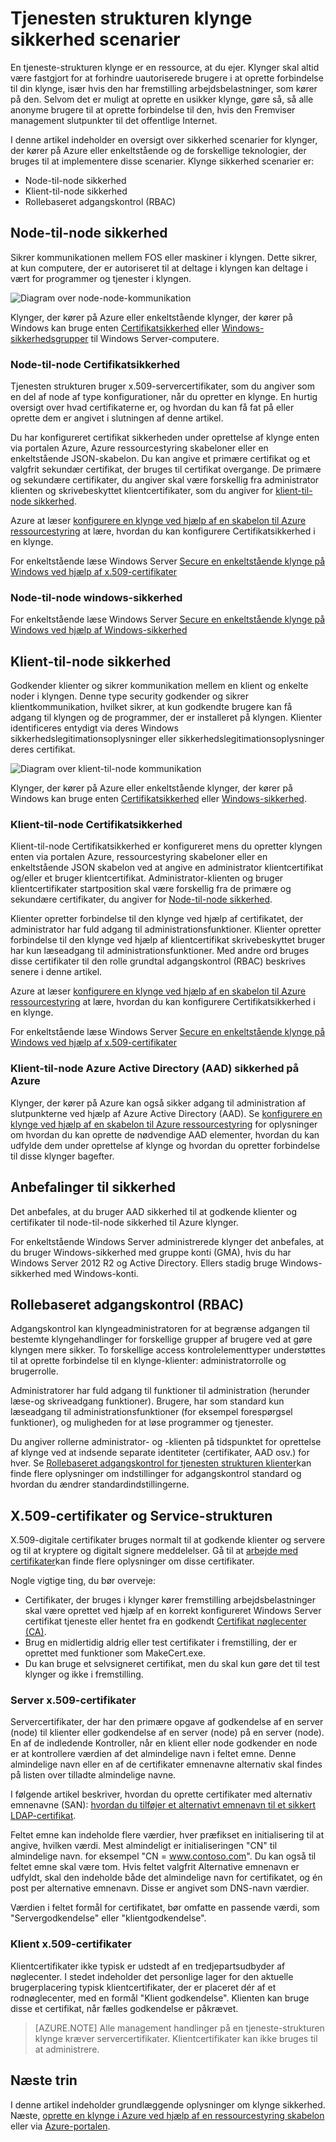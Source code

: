 <properties
   pageTitle="Sikre en tjeneste-strukturen klynge | Microsoft Azure"
   description="Beskriver sikkerhed scenarier for en tjeneste-strukturen klynge og de forskellige teknologier, der bruges til at implementere disse scenarier."
   services="service-fabric"
   documentationCenter=".net"
   authors="ChackDan"
   manager="timlt"
   editor=""/>

<tags
   ms.service="service-fabric"
   ms.devlang="dotnet"
   ms.topic="article"
   ms.tgt_pltfrm="na"
   ms.workload="na"
   ms.date="08/19/2016"
   ms.author="chackdan"/>

# <a name="service-fabric-cluster-security-scenarios"></a>Tjenesten strukturen klynge sikkerhed scenarier

En tjeneste-strukturen klynge er en ressource, at du ejer. Klynger skal altid være fastgjort for at forhindre uautoriserede brugere i at oprette forbindelse til din klynge, især hvis den har fremstilling arbejdsbelastninger, som kører på den. Selvom det er muligt at oprette en usikker klynge, gøre så, så alle anonyme brugere til at oprette forbindelse til den, hvis den Fremviser management slutpunkter til det offentlige Internet. 

I denne artikel indeholder en oversigt over sikkerhed scenarier for klynger, der kører på Azure eller enkeltstående og de forskellige teknologier, der bruges til at implementere disse scenarier. Klynge sikkerhed scenarier er:

- Node-til-node sikkerhed
- Klient-til-node sikkerhed
- Rollebaseret adgangskontrol (RBAC)

## <a name="node-to-node-security"></a>Node-til-node sikkerhed
Sikrer kommunikationen mellem FOS eller maskiner i klyngen. Dette sikrer, at kun computere, der er autoriseret til at deltage i klyngen kan deltage i vært for programmer og tjenester i klyngen.

![Diagram over node-node-kommunikation][Node-to-Node]

Klynger, der kører på Azure eller enkeltstående klynger, der kører på Windows kan bruge enten [Certifikatsikkerhed](https://msdn.microsoft.com/library/ff649801.aspx) eller [Windows-sikkerhedsgrupper](https://msdn.microsoft.com/library/ff649396.aspx) til Windows Server-computere.
### <a name="node-to-node-certificate-security"></a>Node-til-node Certifikatsikkerhed
Tjenesten strukturen bruger x.509-servercertifikater, som du angiver som en del af node af type konfigurationer, når du opretter en klynge. En hurtig oversigt over hvad certifikaterne er, og hvordan du kan få fat på eller oprette dem er angivet i slutningen af denne artikel.

Du har konfigureret certifikat sikkerheden under oprettelse af klynge enten via portalen Azure, Azure ressourcestyring skabeloner eller en enkeltstående JSON-skabelon. Du kan angive et primære certifikat og et valgfrit sekundær certifikat, der bruges til certifikat overgange. De primære og sekundære certifikater, du angiver skal være forskellig fra administrator klienten og skrivebeskyttet klientcertifikater, som du angiver for [klient-til-node sikkerhed](#client-to-node-security).

Azure at læser [konfigurere en klynge ved hjælp af en skabelon til Azure ressourcestyring](service-fabric-cluster-creation-via-arm.md) at lære, hvordan du kan konfigurere Certifikatsikkerhed i en klynge.

For enkeltstående læse Windows Server [Secure en enkeltstående klynge på Windows ved hjælp af x.509-certifikater](service-fabric-windows-cluster-x509-security.md)

### <a name="node-to-node-windows-security"></a>Node-til-node windows-sikkerhed
For enkeltstående læse Windows Server [Secure en enkeltstående klynge på Windows ved hjælp af Windows-sikkerhed](service-fabric-windows-cluster-windows-security.md)

## <a name="client-to-node-security"></a>Klient-til-node sikkerhed
Godkender klienter og sikrer kommunikation mellem en klient og enkelte noder i klyngen. Denne type security godkender og sikrer klientkommunikation, hvilket sikrer, at kun godkendte brugere kan få adgang til klyngen og de programmer, der er installeret på klyngen. Klienter identificeres entydigt via deres Windows sikkerhedslegitimationsoplysninger eller sikkerhedslegitimationsoplysninger deres certifikat.

![Diagram over klient-til-node kommunikation][Client-to-Node]

Klynger, der kører på Azure eller enkeltstående klynger, der kører på Windows kan bruge enten [Certifikatsikkerhed](https://msdn.microsoft.com/library/ff649801.aspx) eller [Windows-sikkerhed](https://msdn.microsoft.com/library/ff649396.aspx).

### <a name="client-to-node-certificate-security"></a>Klient-til-node Certifikatsikkerhed
 Klient-til-node Certifikatsikkerhed er konfigureret mens du opretter klyngen enten via portalen Azure, ressourcestyring skabeloner eller en enkeltstående JSON skabelon ved at angive en administrator klientcertifikat og/eller et bruger klientcertifikat.  Administrator-klienten og bruger klientcertifikater startposition skal være forskellig fra de primære og sekundære certifikater, du angiver for [Node-til-node sikkerhed](#node-to-node-security).

Klienter opretter forbindelse til den klynge ved hjælp af certifikatet, der administrator har fuld adgang til administrationsfunktioner.  Klienter opretter forbindelse til den klynge ved hjælp af klientcertifikat skrivebeskyttet bruger har kun læseadgang til administrationsfunktioner. Med andre ord bruges disse certifikater til den rolle grundtal adgangskontrol (RBAC) beskrives senere i denne artikel.

Azure at læser [konfigurere en klynge ved hjælp af en skabelon til Azure ressourcestyring](service-fabric-cluster-creation-via-arm.md) at lære, hvordan du kan konfigurere Certifikatsikkerhed i en klynge.

For enkeltstående læse Windows Server [Secure en enkeltstående klynge på Windows ved hjælp af x.509-certifikater](service-fabric-windows-cluster-x509-security.md)

### <a name="client-to-node-azure-active-directory-aad-security-on-azure"></a>Klient-til-node Azure Active Directory (AAD) sikkerhed på Azure
Klynger, der kører på Azure kan også sikker adgang til administration af slutpunkterne ved hjælp af Azure Active Directory (AAD). Se [konfigurere en klynge ved hjælp af en skabelon til Azure ressourcestyring](service-fabric-cluster-creation-via-arm.md) for oplysninger om hvordan du kan oprette de nødvendige AAD elementer, hvordan du kan udfylde dem under oprettelse af klynge og hvordan du opretter forbindelse til disse klynger bagefter.

## <a name="security-recommendations"></a>Anbefalinger til sikkerhed
Det anbefales, at du bruger AAD sikkerhed til at godkende klienter og certifikater til node-til-node sikkerhed til Azure klynger.

For enkeltstående Windows Server administrerede klynger det anbefales, at du bruger Windows-sikkerhed med gruppe konti (GMA), hvis du har Windows Server 2012 R2 og Active Directory. Ellers stadig bruge Windows-sikkerhed med Windows-konti.

## <a name="role-based-access-control-rbac"></a>Rollebaseret adgangskontrol (RBAC)
Adgangskontrol kan klyngeadministratoren for at begrænse adgangen til bestemte klyngehandlinger for forskellige grupper af brugere ved at gøre klyngen mere sikker. To forskellige access kontrolelementtyper understøttes til at oprette forbindelse til en klynge-klienter: administratorrolle og brugerrolle.

Administratorer har fuld adgang til funktioner til administration (herunder læse-og skriveadgang funktioner). Brugere, har som standard kun læseadgang til administrationsfunktioner (for eksempel forespørgsel funktioner), og muligheden for at løse programmer og tjenester.

Du angiver rollerne administrator- og -klienten på tidspunktet for oprettelse af klynge ved at indsende separate identiteter (certifikater, AAD osv.) for hver. Se [Rollebaseret adgangskontrol for tjenesten strukturen klienter](service-fabric-cluster-security-roles.md)kan finde flere oplysninger om indstillinger for adgangskontrol standard og hvordan du ændrer standardindstillingerne.


## <a name="x509-certificates-and-service-fabric"></a>X.509-certifikater og Service-strukturen
X.509-digitale certifikater bruges normalt til at godkende klienter og servere og til at kryptere og digitalt signere meddelelser. Gå til at [arbejde med certifikater](http://msdn.microsoft.com/library/ms731899.aspx)kan finde flere oplysninger om disse certifikater.

Nogle vigtige ting, du bør overveje:

- Certifikater, der bruges i klynger kører fremstilling arbejdsbelastninger skal være oprettet ved hjælp af en korrekt konfigureret Windows Server certifikat tjeneste eller hentet fra en godkendt [Certifikat nøglecenter (CA)](https://en.wikipedia.org/wiki/Certificate_authority).
- Brug en midlertidig aldrig eller test certifikater i fremstilling, der er oprettet med funktioner som MakeCert.exe.
- Du kan bruge et selvsigneret certifikat, men du skal kun gøre det til test klynger og ikke i fremstilling.

### <a name="server-x509-certificates"></a>Server x.509-certifikater

Servercertifikater, der har den primære opgave af godkendelse af en server (node) til klienter eller godkendelse af en server (node) på en server (node). En af de indledende Kontroller, når en klient eller node godkender en node er at kontrollere værdien af det almindelige navn i feltet emne. Denne almindelige navn eller en af de certifikater emnenavne alternativ skal findes på listen over tilladte almindelige navne.

I følgende artikel beskriver, hvordan du oprette certifikater med alternativ emnenavne (SAN): [hvordan du tilføjer et alternativt emnenavn til et sikkert LDAP-certifikat](http://support.microsoft.com/kb/931351).

Feltet emne kan indeholde flere værdier, hver præfikset en initialisering til at angive, hvilken værdi. Mest almindeligt er initialiseringen "CN" til almindelige navn. for eksempel "CN = www.contoso.com". Du kan også til feltet emne skal være tom. Hvis feltet valgfrit Alternative emnenavn er udfyldt, skal den indeholde både det almindelige navn for certifikatet, og én post per alternative emnenavn. Disse er angivet som DNS-navn værdier.

Værdien i feltet formål for certifikatet, bør omfatte en passende værdi, som "Servergodkendelse" eller "klientgodkendelse".

### <a name="client-x509-certificates"></a>Klient x.509-certifikater

Klientcertifikater ikke typisk er udstedt af en tredjepartsudbyder af nøglecenter. I stedet indeholder det personlige lager for den aktuelle brugerplacering typisk klientcertifikater, der er placeret dér af et rodnøglecenter, med en formål "Klient godkendelse". Klienten kan bruge disse et certifikat, når fælles godkendelse er påkrævet.

>[AZURE.NOTE] Alle management handlinger på en tjeneste-strukturen klynge kræver servercertifikater. Klientcertifikater kan ikke bruges til at administrere.

<!--Every topic should have next steps and links to the next logical set of content to keep the customer engaged-->


## <a name="next-steps"></a>Næste trin

I denne artikel indeholder grundlæggende oplysninger om klynge sikkerhed. Næste, [oprette en klynge i Azure ved hjælp af en ressourcestyring skabelon](service-fabric-cluster-creation-via-arm.md) eller via [Azure-portalen](service-fabric-cluster-creation-via-portal.md).

<!--Image references-->
[Node-to-Node]: ./media/service-fabric-cluster-security/node-to-node.png
[Client-to-Node]: ./media/service-fabric-cluster-security/client-to-node.png
